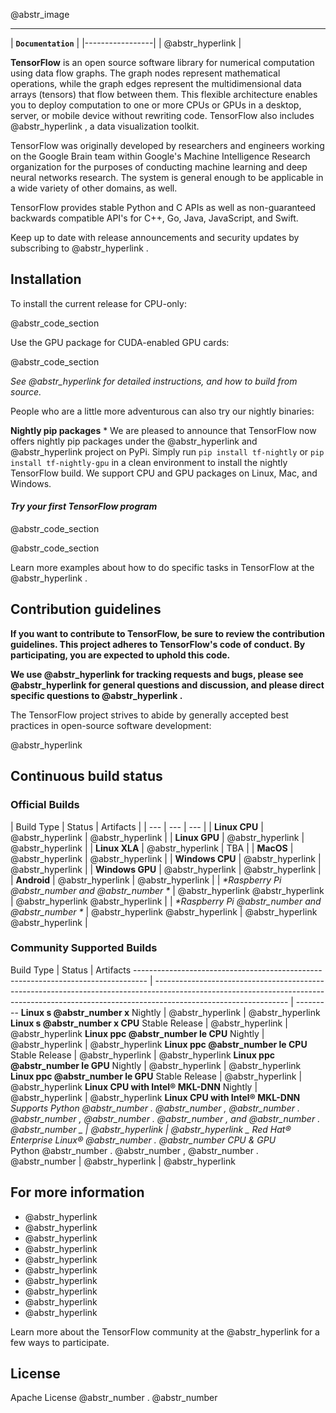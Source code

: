 @abstr_image 

* * *

| **`Documentation`** | |-----------------| | @abstr_hyperlink |

**TensorFlow** is an open source software library for numerical computation using data flow graphs. The graph nodes represent mathematical operations, while the graph edges represent the multidimensional data arrays (tensors) that flow between them. This flexible architecture enables you to deploy computation to one or more CPUs or GPUs in a desktop, server, or mobile device without rewriting code. TensorFlow also includes @abstr_hyperlink , a data visualization toolkit.

TensorFlow was originally developed by researchers and engineers working on the Google Brain team within Google's Machine Intelligence Research organization for the purposes of conducting machine learning and deep neural networks research. The system is general enough to be applicable in a wide variety of other domains, as well.

TensorFlow provides stable Python and C APIs as well as non-guaranteed backwards compatible API's for C++, Go, Java, JavaScript, and Swift.

Keep up to date with release announcements and security updates by subscribing to @abstr_hyperlink .

## Installation

To install the current release for CPU-only:

@abstr_code_section 

Use the GPU package for CUDA-enabled GPU cards:

@abstr_code_section 

_See @abstr_hyperlink for detailed instructions, and how to build from source._

People who are a little more adventurous can also try our nightly binaries:

**Nightly pip packages** * We are pleased to announce that TensorFlow now offers nightly pip packages under the @abstr_hyperlink and @abstr_hyperlink project on PyPi. Simply run `pip install tf-nightly` or `pip install tf-nightly-gpu` in a clean environment to install the nightly TensorFlow build. We support CPU and GPU packages on Linux, Mac, and Windows.

#### _Try your first TensorFlow program_

@abstr_code_section 

@abstr_code_section 

Learn more examples about how to do specific tasks in TensorFlow at the @abstr_hyperlink .

## Contribution guidelines

**If you want to contribute to TensorFlow, be sure to review the contribution guidelines. This project adheres to TensorFlow's code of conduct. By participating, you are expected to uphold this code.**

**We use @abstr_hyperlink for tracking requests and bugs, please see @abstr_hyperlink for general questions and discussion, and please direct specific questions to @abstr_hyperlink .**

The TensorFlow project strives to abide by generally accepted best practices in open-source software development:

@abstr_hyperlink 

## Continuous build status

### Official Builds

| Build Type | Status | Artifacts | | --- | --- | --- | | **Linux CPU** | @abstr_hyperlink | @abstr_hyperlink | | **Linux GPU** | @abstr_hyperlink | @abstr_hyperlink | | **Linux XLA** | @abstr_hyperlink | TBA | | **MacOS** | @abstr_hyperlink | @abstr_hyperlink | | **Windows CPU** | @abstr_hyperlink | @abstr_hyperlink | | **Windows GPU** | @abstr_hyperlink | @abstr_hyperlink | | **Android** | @abstr_hyperlink | @abstr_hyperlink | | _*Raspberry Pi @abstr_number and @abstr_number *_ | @abstr_hyperlink @abstr_hyperlink | @abstr_hyperlink @abstr_hyperlink | | _*Raspberry Pi @abstr_number and @abstr_number *_ | @abstr_hyperlink @abstr_hyperlink | @abstr_hyperlink @abstr_hyperlink |

### Community Supported Builds

Build Type | Status | Artifacts \--------------------------------------------------------------------------------- | --------------------------------------------------------------------------------------------------------------------------------------------------------------------------------------------- | --------- **Linux s @abstr_number x** Nightly | @abstr_hyperlink | @abstr_hyperlink **Linux s @abstr_number x CPU** Stable Release | @abstr_hyperlink | @abstr_hyperlink **Linux ppc @abstr_number le CPU** Nightly | @abstr_hyperlink | @abstr_hyperlink **Linux ppc @abstr_number le CPU** Stable Release | @abstr_hyperlink | @abstr_hyperlink **Linux ppc @abstr_number le GPU** Nightly | @abstr_hyperlink | @abstr_hyperlink **Linux ppc @abstr_number le GPU** Stable Release | @abstr_hyperlink | @abstr_hyperlink **Linux CPU with Intel® MKL-DNN** Nightly | @abstr_hyperlink | @abstr_hyperlink **Linux CPU with Intel® MKL-DNN**   
**Supports Python @abstr_number . @abstr_number , @abstr_number . @abstr_number , @abstr_number . @abstr_number , and @abstr_number . @abstr_number _* | @abstr_hyperlink | @abstr_hyperlink *_ Red Hat® Enterprise Linux® @abstr_number . @abstr_number CPU & GPU**   
Python @abstr_number . @abstr_number , @abstr_number . @abstr_number | @abstr_hyperlink | @abstr_hyperlink 

## For more information

  * @abstr_hyperlink 
  * @abstr_hyperlink 
  * @abstr_hyperlink 
  * @abstr_hyperlink 
  * @abstr_hyperlink 
  * @abstr_hyperlink 
  * @abstr_hyperlink 
  * @abstr_hyperlink 
  * @abstr_hyperlink 
  * @abstr_hyperlink 



Learn more about the TensorFlow community at the @abstr_hyperlink for a few ways to participate.

## License

Apache License @abstr_number . @abstr_number 

